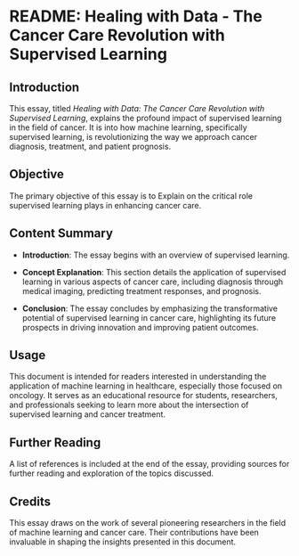 

# README: Healing with Data - The Cancer Care Revolution with Supervised Learning

## Introduction

This essay, titled *Healing with Data: The Cancer Care Revolution with Supervised Learning*, explains the profound impact of supervised learning in the field of cancer. It is into how machine learning, specifically supervised learning, is revolutionizing the way we approach cancer diagnosis, treatment, and patient prognosis.

## Objective

The primary objective of this essay is to Explain on the critical role supervised learning plays in enhancing cancer care.

## Content Summary

- **Introduction**: The essay begins with an overview of supervised learning.
  
- **Concept Explanation**: This section details the application of supervised learning in various aspects of cancer care, including diagnosis through medical imaging, predicting treatment responses, and prognosis.

- **Conclusion**: The essay concludes by emphasizing the transformative potential of supervised learning in cancer care, highlighting its future prospects in driving innovation and improving patient outcomes.

## Usage

This document is intended for readers interested in understanding the application of machine learning in healthcare, especially those focused on oncology. It serves as an educational resource for students, researchers, and professionals seeking to learn more about the intersection of supervised learning and cancer treatment.

## Further Reading

A list of references is included at the end of the essay, providing sources for further reading and exploration of the topics discussed.

## Credits

This essay draws on the work of several pioneering researchers in the field of machine learning and cancer care. Their contributions have been invaluable in shaping the insights presented in this document.


